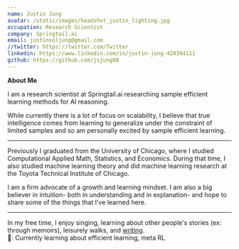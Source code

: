 ```yaml
---
name: Justin Jung
avatar: /static/images/headshot_justin_lighting.jpg
occupation: Research Scientist
company: Springtail.ai
email: justinsoljung@gmail.com
//twitter: https://twitter.com/Twitter
linkedin: https://www.linkedin.com/in/justin-jung-420394111
github: https://github.com/jsjung00
---
```


**About Me**

I am a research scientist at Springtail.ai researching sample efficient learning methods for AI reasoning.

While currently there is a lot of focus on scalability, I believe that true intelligence comes from learning to generalize under the constraint of limited samples and so am personally excited by sample efficient learning.

---

Previously I graduated from the University of Chicago, where I studied Computational Applied Math, Statistics, and Economics. During that time, I also studied machine learning theory and did machine learning research at the Toyota Technical Institute of Chicago.

I am a firm advocate of a growth and learning mindset.
I am also a big believer in intuition- both in understanding and in explanation- and hope to share some of the things that I’ve learned here.

---

In my free time, I enjoy singing, learning about other people's stories (ex: through memoirs), leisurely walks, and [writing](https://optimismwithuncertainty.substack.com/).  
📖: Currently learning about efficient learning, meta RL
